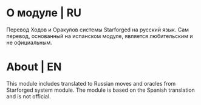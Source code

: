 # О модуле | RU
Перевод Ходов и Оракулов системы Starforged на русский язык. Сам перевод, основанный на испанском модуле, является любительским и не официальным. 

# About | EN
This module includes translated to Russian moves and oracles from Starforged system module. The module is based on the Spanish translation and is not official.
